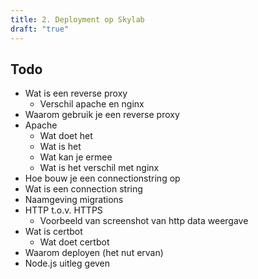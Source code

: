 ```yaml
---
title: 2. Deployment op Skylab
draft: "true"
---
```

## Todo
- Wat is een reverse proxy
	- Verschil apache en nginx
- Waarom gebruik je een reverse proxy
- Apache
	- Wat doet het 
	- Wat is het 
	- Wat kan je ermee
	- Wat is het verschil met nginx
- Hoe bouw je een connectionstring op
- Wat is een connection string
- Naamgeving migrations
- HTTP t.o.v. HTTPS
	- Voorbeeld van screenshot van http data weergave
- Wat is certbot
	- Wat doet certbot
- Waarom deployen (het nut ervan)
- Node.js uitleg geven